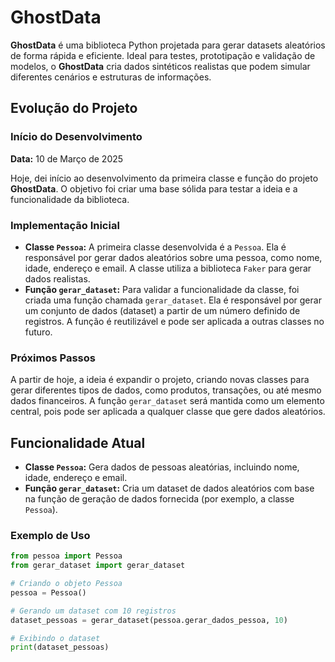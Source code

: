 # GhostData

**GhostData** é uma biblioteca Python projetada para gerar datasets aleatórios de forma rápida e eficiente. Ideal para testes, prototipação e validação de modelos, o **GhostData** cria dados sintéticos realistas que podem simular diferentes cenários e estruturas de informações.

## Evolução do Projeto

### Início do Desenvolvimento

**Data:** 10 de Março de 2025

Hoje, dei início ao desenvolvimento da primeira classe e função do projeto **GhostData**. O objetivo foi criar uma base sólida para testar a ideia e a funcionalidade da biblioteca.

### Implementação Inicial

- **Classe `Pessoa`:** A primeira classe desenvolvida é a `Pessoa`. Ela é responsável por gerar dados aleatórios sobre uma pessoa, como nome, idade, endereço e email. A classe utiliza a biblioteca `Faker` para gerar dados realistas.
- **Função `gerar_dataset`:** Para validar a funcionalidade da classe, foi criada uma função chamada `gerar_dataset`. Ela é responsável por gerar um conjunto de dados (dataset) a partir de um número definido de registros. A função é reutilizável e pode ser aplicada a outras classes no futuro.

### Próximos Passos

A partir de hoje, a ideia é expandir o projeto, criando novas classes para gerar diferentes tipos de dados, como produtos, transações, ou até mesmo dados financeiros. A função `gerar_dataset` será mantida como um elemento central, pois pode ser aplicada a qualquer classe que gere dados aleatórios.

## Funcionalidade Atual

- **Classe `Pessoa`:** Gera dados de pessoas aleatórias, incluindo nome, idade, endereço e email.
- **Função `gerar_dataset`:** Cria um dataset de dados aleatórios com base na função de geração de dados fornecida (por exemplo, a classe `Pessoa`).

### Exemplo de Uso

```python
from pessoa import Pessoa
from gerar_dataset import gerar_dataset

# Criando o objeto Pessoa
pessoa = Pessoa()

# Gerando um dataset com 10 registros
dataset_pessoas = gerar_dataset(pessoa.gerar_dados_pessoa, 10)

# Exibindo o dataset
print(dataset_pessoas)
